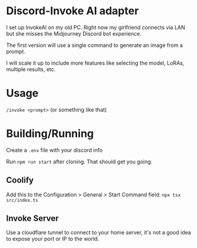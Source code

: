 # Discord-Invoke AI adapter
I set up InvokeAI on my old PC. Right now my girlfriend connects via LAN but she misses the Midjourney Discord bot experience.

The first version will use a single command to generate an image from a prompt.

I will scale it up to include more features like selecting the model, LoRAs, multiple results, etc.

# Usage
`/invoke <prompt>` (or something like that)

# Building/Running

Create a `.env` file with your discord info

Run `npm run start` after cloning. That should get you going.

## Coolify

Add this to the Configuration > General > Start Command field:
`npx tsx src/index.ts`

## Invoke Server
Use a cloudflare tunnel to connect to your home server, it's not a good idea to expose your port or IP to the world.
